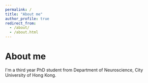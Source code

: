 ```yaml
---
permalink: /
title: "About me"
author_profile: true
redirect_from: 
  - /about/
  - /about.html
---
```


About me
======
I'm a third year PhD student from Department of Neuroscience, City University of Hong Kong.

